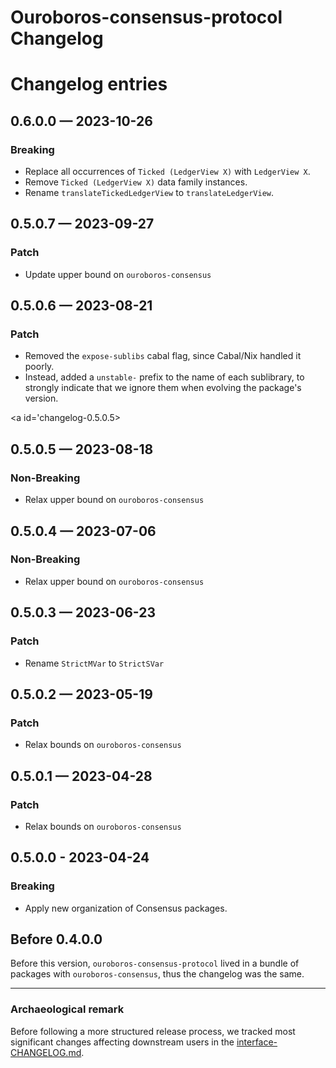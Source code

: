 # Ouroboros-consensus-protocol Changelog

# Changelog entries

<a id='changelog-0.6.0.0'></a>
## 0.6.0.0 — 2023-10-26

### Breaking

- Replace all occurrences of `Ticked (LedgerView X)` with `LedgerView X`.
- Remove `Ticked (LedgerView X)` data family instances.
- Rename `translateTickedLedgerView` to `translateLedgerView`.

<a id='changelog-0.5.0.7'></a>
## 0.5.0.7 — 2023-09-27

### Patch

- Update upper bound on `ouroboros-consensus`

<a id='changelog-0.5.0.6'></a>
## 0.5.0.6 — 2023-08-21

### Patch

- Removed the `expose-sublibs` cabal flag, since Cabal/Nix handled it poorly.
- Instead, added a `unstable-` prefix to the name of each sublibrary, to
  strongly indicate that we ignore them when evolving the package's version.

<a id='changelog-0.5.0.5></a>
## 0.5.0.5 — 2023-08-18

### Non-Breaking

- Relax upper bound on `ouroboros-consensus`

<a id='changelog-0.5.0.4'></a>
## 0.5.0.4 — 2023-07-06

### Non-Breaking

- Relax upper bound on `ouroboros-consensus`

<a id='changelog-0.5.0.3'></a>
## 0.5.0.3 — 2023-06-23

### Patch

- Rename `StrictMVar` to `StrictSVar`

<a id='changelog-0.5.0.2'></a>
## 0.5.0.2 — 2023-05-19

### Patch

- Relax bounds on `ouroboros-consensus`

<a id='changelog-0.5.0.1'></a>
## 0.5.0.1 — 2023-04-28

### Patch

- Relax bounds on `ouroboros-consensus`

<a id='changelog-0.5.0.0'></a>
## 0.5.0.0 - 2023-04-24

### Breaking

- Apply new organization of Consensus packages.

## Before 0.4.0.0

Before this version, `ouroboros-consensus-protocol` lived in a bundle of
packages with `ouroboros-consensus`, thus the changelog was the same.

---

### Archaeological remark

Before following a more structured release process, we tracked most significant
changes affecting downstream users in the
[interface-CHANGELOG.md](https://github.com/intersectmbo/ouroboros-consensus/blob/8d8329e4dd41404439b7cd30629fcce427679212/docs/website/docs/interface-CHANGELOG.md).
